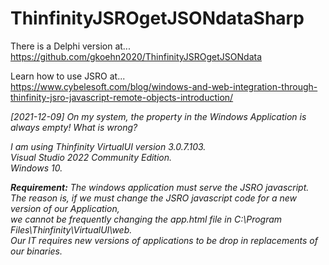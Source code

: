 # ThinfinityJSROgetJSONdataSharp

There is a Delphi version at...<br>
https://github.com/gkoehn2020/ThinfinityJSROgetJSONdata

Learn how to use JSRO at...<br>
https://www.cybelesoft.com/blog/windows-and-web-integration-through-thinfinity-jsro-javascript-remote-objects-introduction/

<i>[2021-12-09] On my system, the property in the Windows Application is always empty! What is wrong?<i/>

I am using Thinfinity VirtualUI version 3.0.7.103.<br>
Visual Studio 2022 Community Edition.<br>
Windows 10.<br>

<b>Requirement:</b>
  The windows application must serve the JSRO javascript.<br>
  The reason is, if we must change the JSRO javascript code for a new version of our Application,<br>
  we cannot be frequently changing the app.html file in C:\Program Files\Thinfinity\VirtualUI\web.<br>
  Our IT requires new versions of applications to be drop in replacements of our binaries.<br>
